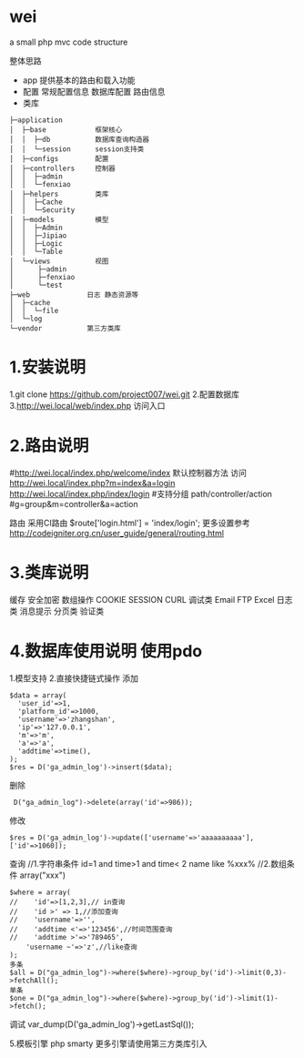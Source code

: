 # wei
a small php mvc code structure

整体思路
- app  提供基本的路由和载入功能
- 配置  常规配置信息 数据库配置 路由信息
- 类库
```
├─application
│  ├─base            框架核心
│  │  ├─db           数据库查询构造器
│  │  └─session      session支持类
│  ├─configs         配置
│  ├─controllers     控制器
│  │  ├─admin
│  │  └─fenxiao
│  ├─helpers         类库
│  │  ├─Cache
│  │  └─Security
│  ├─models          模型
│  │  ├─Admin
│  │  ├─Jipiao
│  │  ├─Logic
│  │  └─Table
│  └─views           视图
│      ├─admin
│      ├─fenxiao
│      └─test
├─web              日志 静态资源等
│  ├─cache
│  │  └─file
│  └─log
└─vendor           第三方类库
```


1.安装说明
====================================================================
1.git clone https://github.com/project007/wei.git
2.配置数据库
3.http://wei.local/web/index.php 访问入口

2.路由说明
================================================================================
#http://wei.local/index.php/welcome/index 默认控制器方法
访问
http://wei.local/index.php?m=index&a=login
http://wei.local/index.php/index/login
#支持分组 path/controller/action
#g=group&m=controller&a=action

路由 采用CI路由
$route['login.html'] = 'index/login';
更多设置参考
http://codeigniter.org.cn/user_guide/general/routing.html

3.类库说明
==============================================================================
缓存
安全加密
数组操作
COOKIE
SESSION
CURL
调试类
Email
FTP
Excel
日志类
消息提示
分页类
验证类

4.数据库使用说明 使用pdo
===================================================================================
1.模型支持
2.直接快捷链式操作
 添加
 ```
$data = array(
   'user_id'=>1,
   'platform_id'=>1000,
   'username'=>'zhangshan',
   'ip'=>'127.0.0.1',
   'm'=>'m',
   'a'=>'a',
   'addtime'=>time(),
);
$res = D('ga_admin_log')->insert($data);

```
删除
```
 D("ga_admin_log")->delete(array('id'=>986));
```
修改
```
$res = D('ga_admin_log')->update(['username'=>'aaaaaaaaaa'],['id'=>1060]);
```
查询
//1.字符串条件 id=1 and time>1 and time< 2  name like %xxx%
//2.数组条件  array("xxx")
```
$where = array(
//    'id'=>[1,2,3],// in查询
//    'id >' => 1,//添加查询
//    'username'=>'',
//    'addtime <'=>'123456',//时间范围查询
//    'addtime >'=>'789465',
    'username ~'=>'z',//like查询
);
多条
$all = D("ga_admin_log")->where($where)->group_by('id')->limit(0,3)->fetchAll();
单条
$one = D("ga_admin_log")->where($where)->group_by('id')->limit(1)->fetch();
```

调试
var_dump(D('ga_admin_log')->getLastSql());


5.模板引擎 php smarty 更多引擎请使用第三方类库引入

